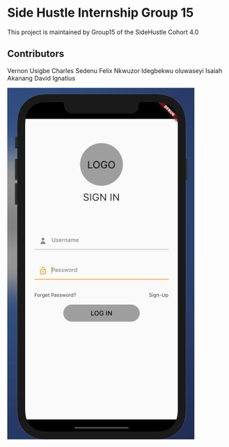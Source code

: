 # Side Hustle Internship Group 15

This project is maintained by Group15 of the SideHustle Cohort 4.0

## Contributors

Vernon Usigbe
Charles Sedenu
Felix Nkwuzor
Idegbekwu oluwaseyi Isaiah
Akanang David Ignatius

![alt text](assets/screenshot1.jpeg "Login page screenshot")